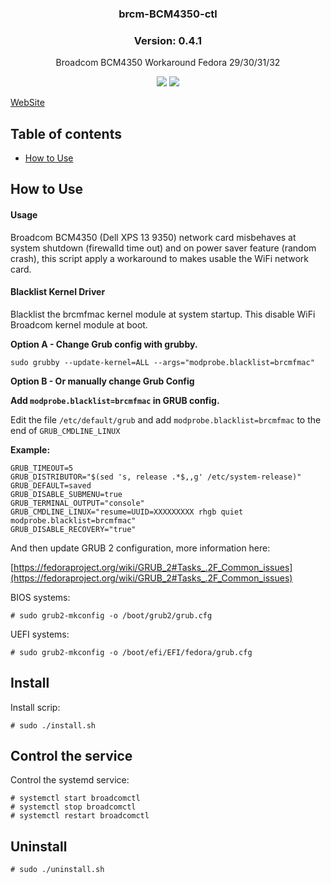 <h3 align="center">brcm-BCM4350-ctl</h3>
<h3 align="center">Version: 0.4.1</h3>
<p align="center">Broadcom BCM4350 Workaround Fedora 29/30/31/32</p>

<p align="center">
<img src="https://img.shields.io/github/release/pablomenino/brcm-BCM4350-ctl.svg">
<img src="https://img.shields.io/github/license/pablomenino/brcm-BCM4350-ctl.svg">
</p>

[WebSite](https://lab.mfwlab.com/lab/brcm-BCM4350-ctl/)

## Table of contents

* [How to Use](#how-to-use)

## <a name="how-to-use">How to Use

#### Usage

Broadcom BCM4350 (Dell XPS 13 9350) network card misbehaves at system shutdown (firewalld time out) and on power saver feature (random crash), this script apply a workaround to makes usable the WiFi network card.

#### Blacklist Kernel Driver

Blacklist the brcmfmac kernel module at system startup. This disable WiFi Broadcom kernel module at boot.

**Option A - Change Grub config with grubby.**

```
sudo grubby --update-kernel=ALL --args="modprobe.blacklist=brcmfmac"
```

**Option B - Or manually change Grub Config**

**Add `modprobe.blacklist=brcmfmac` in GRUB config.**

Edit the file `/etc/default/grub` and add `modprobe.blacklist=brcmfmac` to the end of `GRUB_CMDLINE_LINUX` 

**Example:**

```
GRUB_TIMEOUT=5
GRUB_DISTRIBUTOR="$(sed 's, release .*$,,g' /etc/system-release)"
GRUB_DEFAULT=saved
GRUB_DISABLE_SUBMENU=true
GRUB_TERMINAL_OUTPUT="console"
GRUB_CMDLINE_LINUX="resume=UUID=XXXXXXXXX rhgb quiet modprobe.blacklist=brcmfmac"
GRUB_DISABLE_RECOVERY="true"
```

And then update GRUB 2 configuration, more information here:

[https://fedoraproject.org/wiki/GRUB_2#Tasks_.2F_Common_issues](https://fedoraproject.org/wiki/GRUB_2#Tasks_.2F_Common_issues)

BIOS systems:

```
# sudo grub2-mkconfig -o /boot/grub2/grub.cfg
```

UEFI systems:

```
# sudo grub2-mkconfig -o /boot/efi/EFI/fedora/grub.cfg
```

## Install

Install scrip:

```
# sudo ./install.sh
```

## Control the service

Control the systemd service:

```
# systemctl start broadcomctl
# systemctl stop broadcomctl
# systemctl restart broadcomctl
```

## Uninstall

```
# sudo ./uninstall.sh
```
